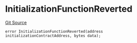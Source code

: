 # InitializationFunctionReverted
[Git Source](https://github.com/thrackle-io/tron/blob/263e499d66345014a4fa5059735434da59124980/src/client/token/handler/diamond/HandlerDiamondLib.sol)


```solidity
error InitializationFunctionReverted(address initializationContractAddress, bytes data);
```

